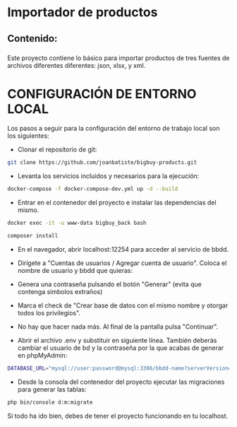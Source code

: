 # Importador de productos

## Contenido:

### 
Este proyecto contiene lo básico para importar productos de tres fuentes de archivos diferentes diferentes: json, xlsx, y xml. 


# **CONFIGURACIÓN DE ENTORNO LOCAL**

Los pasos a seguir para la configuración del entorno de trabajo local son los siguientes:
- Clonar el repositorio de git:
```sh
git clone https://github.com/joanbatiste/bigbuy-products.git
```
- Levanta los servicios incluidos y necesarios para la ejecución:
```sh
docker-compose -f docker-compose-dev.yml up -d --build
```
- Entrar en el contenedor del proyecto e instalar las dependencias del mismo.
```sh
docker exec -it -u www-data bigbuy_back bash
``` 
```sh
composer install
```
- En el navegador, abrir localhost:12254 para acceder al servicio de bbdd.

- Dirígete a "Cuentas de usuarios / Agregar cuenta de usuario". Coloca el nombre de usuario y bbdd que quieras:
- Genera una contraseña pulsando el botón "Generar" (evita que contenga símbolos extraños)
- Marca el check de "Crear base de datos con el mismo nombre y otorgar todos los privilegios".
- No hay que hacer nada más. Al final de la pantalla pulsa "Continuar".
- Abrir el archivo .env y substituir en siguiente línea. También deberás cambiar el usuario de bd y la contraseña por la que acabas de generar en phpMyAdmin:
```sh
DATABASE_URL="mysql://user:password@mysql:3306/bbdd-name?serverVersion=5.7&charset=UTF8MB4"
```
- Desde la consola del contenedor del proyecto ejecutar las migraciones para generar las tablas:
```sh
php bin/console d:m:migrate
```

 
 Si todo ha ido bien, debes de tener el proyecto funcionando en tu localhost.

